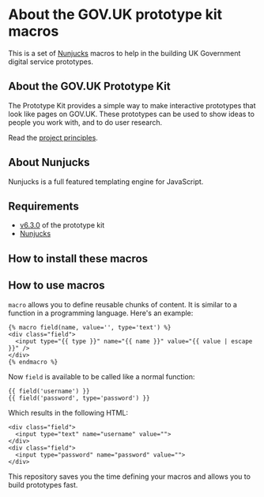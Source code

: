 # About the GOV.UK prototype kit macros
This is a set of [Nunjucks](https://mozilla.github.io/nunjucks/) macros to help in the building UK Government digital service prototypes.

## About the GOV.UK Prototype Kit

The Prototype Kit provides a simple way to make interactive prototypes that look like pages on GOV.UK. These prototypes can be used to show ideas to people you work with, and to do user research.

Read the [project principles](https://govuk-prototype-kit.herokuapp.com/docs/principles).

## About Nunjucks

Nunjucks is a full featured templating engine for JavaScript. 

## Requirements
- [v6.3.0](https://github.com/alphagov/govuk-prototype-kit/tree/v6.3.0) of the prototype kit
- [Nunjucks](https://mozilla.github.io/nunjucks/)

## How to install these macros


## How to use macros

`macro` allows you to define reusable chunks of content. It is similar to a function in a programming language. Here's an example:

```
{% macro field(name, value='', type='text') %}
<div class="field">
  <input type="{{ type }}" name="{{ name }}" value="{{ value | escape }}" />
</div>
{% endmacro %}
```

Now `field` is available to be called like a normal function:

```
{{ field('username') }}
{{ field('password', type='password') }}
```

Which results in the following HTML:

```
<div class="field">
  <input type="text" name="username" value="">
</div>
<div class="field">
  <input type="password" name="password" value="">
</div>
```

This repository saves you the time defining your macros and allows you to build prototypes fast.
